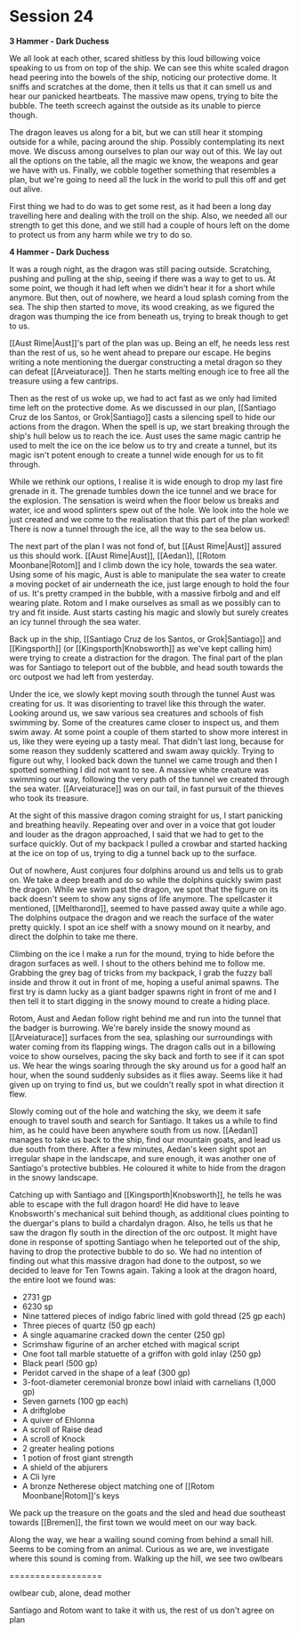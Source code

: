 # Session 24
**3 Hammer - Dark Duchess**

We all look at each other, scared shitless by this loud billowing voice speaking to us from on top of the ship. We can see this white scaled dragon head peering into the bowels of the ship, noticing our protective dome. It sniffs and scratches at the dome, then it tells us that it can smell us and hear our panicked heartbeats. The massive maw opens, trying to bite the bubble. The teeth screech against the outside as its unable to pierce though.

The dragon leaves us along for a bit, but we can still hear it stomping outside for a while, pacing around the ship. Possibly contemplating its next move. We discuss among ourselves to plan our way out of this. We lay out all the options on the table, all the magic we know, the weapons and gear we have with us. Finally, we cobble together something that resembles a plan, but we're going to need all the luck in the world to pull this off and get out alive.

First thing we had to do was to get some rest, as it had been a long day travelling here and dealing with the troll on the ship. Also, we needed all our strength to get this done, and we still had a couple of hours left on the dome to protect us from any harm while we try to do so.

**4 Hammer - Dark Duchess**

It was a rough night, as the dragon was still pacing outside. Scratching, pushing and pulling at the ship, seeing if there was a way to get to us. At some point, we though it had left when we didn't hear it for a short while anymore. But then, out of nowhere, we heard a loud splash coming from the sea. The ship then started to move, its wood creaking, as we figured the dragon was thumping the ice from beneath us, trying to break though to get to us.

[[Aust Rime|Aust]]'s part of the plan was up. Being an elf, he needs less rest than the rest of us, so he went ahead to prepare our escape. He begins writing a note mentioning the duergar constructing a metal dragon so they can defeat [[Arveiaturace]]. Then he starts melting enough ice to free all the treasure using a few cantrips.

Then as the rest of us woke up, we had to act fast as we only had limited time left on the protective dome. As we discussed in our plan, [[Santiago Cruz de los Santos, or Grok|Santiago]] casts a silencing spell to hide our actions from the dragon. When the spell is up, we start breaking through the ship's hull below us to reach the ice. Aust uses the same magic cantrip he used to melt the ice on the ice below us to try and create a tunnel, but its magic isn't potent enough to create a tunnel wide enough for us to fit through. 

While we rethink our options, I realise it is wide enough to drop my last fire grenade in it. The grenade tumbles down the ice tunnel and we brace for the explosion. The sensation is weird when the floor below us breaks and water, ice and wood splinters spew out of the hole. We look into the hole we just created and we come to the realisation that this part of the plan worked! There is now a tunnel through the ice, all the way to the sea below us.

The next part of the plan I was not fond of, but [[Aust Rime|Aust]] assured us this should work. [[Aust Rime|Aust]], [[Aedan]], [[Rotom Moonbane|Rotom]] and I climb down the icy hole, towards the sea water. Using some of his magic, Aust is able to manipulate the sea water to create a moving pocket of air underneath the ice, just large enough to hold the four of us. It's pretty cramped in the bubble, with a massive firbolg and and elf wearing plate. Rotom and I make ourselves as small as we possibly can to try and fit inside. Aust starts casting his magic and slowly but surely creates an icy tunnel through the sea water.

Back up in the ship, [[Santiago Cruz de los Santos, or Grok|Santiago]] and [[Kingsporth]] (or [[Kingsporth|Knobsworth]] as we've kept calling him) were trying to create a distraction for the dragon. The final part of the plan was for Santiago to teleport out of the bubble, and head south towards the orc outpost we had left from yesterday.

Under the ice, we slowly kept moving south through the tunnel Aust was creating for us. It was disorienting to travel like this through the water. Looking around us, we saw various sea creatures and schools of fish swimming by. Some of the creatures came closer to inspect us, and them swim away. At some point a couple of them started to show more interest in us, like they were eyeing up a tasty meal. That didn't last long, because for some reason they suddenly scattered and swam away quickly. Trying to figure out why, I looked back down the tunnel we came trough and then I spotted something I did not want to see. A massive white creature was swimming our way, following the very path of the tunnel we created through the sea water. [[Arveiaturace]] was on our tail, in fast pursuit of the thieves who took its treasure.

At the sight of this massive dragon coming straight for us, I start panicking and breathing heavily. Repeating over and over in a voice that got louder and louder as the dragon approached, I said that we had to get to the surface quickly. Out of my backpack I pulled a crowbar and started hacking at the ice on top of us, trying to dig a tunnel back up to the surface.

Out of nowhere, Aust conjures four dolphins around us and tells us to grab on. We take a deep breath and do so while the dolphins quickly swim past the dragon. While we swim past the dragon, we spot that the figure on its back doesn't seem to show any signs of life anymore. The spellcaster it mentioned, [[Meltharond]], seemed to have passed away quite a while ago. The dolphins outpace the dragon and we reach the surface of the water pretty quickly. I spot an ice shelf with a snowy mound on it nearby, and direct the dolphin to take me there. 

Climbing on the ice I make a run for the mound, trying to hide before the dragon surfaces as well. I shout to the others behind me to follow me. Grabbing the grey bag of tricks from my backpack, I grab the fuzzy ball inside and throw it out in front of me, hoping a useful animal spawns. The first try is damn lucky as a giant badger spawns right in front of me and I then tell it to start digging in the snowy mound to create a hiding place.

Rotom, Aust and Aedan follow right behind me and run into the tunnel that the badger is burrowing. We're barely inside the snowy mound as [[Arveiaturace]] surfaces from the sea, splashing our surroundings with water coming from its flapping wings. The dragon calls out in a billowing voice to show ourselves, pacing the sky back and forth to see if it can spot us. We hear the wings soaring through the sky around us for a good half an hour, when the sound suddenly subsides as it flies away. Seems like it had given up on trying to find us, but we couldn't really spot in what direction it flew.

Slowly coming out of the hole and watching the sky, we deem it safe enough to travel south and search for Santiago. It takes us a while to find him, as he could have been anywhere south from us now. [[Aedan]] manages to take us back to the ship, find our mountain goats, and lead us due south from there. After a few minutes, Aedan's keen sight spot an irregular shape in the landscape, and sure enough, it was another one of Santiago's protective bubbles. He coloured it white to hide from the dragon in the snowy landscape.

Catching up with Santiago and [[Kingsporth|Knobsworth]], he tells he was able to escape with the full dragon hoard! He did have to leave Knobsworth's mechanical suit behind though, as additional clues pointing to the duergar's plans to build a chardalyn dragon. Also, he tells us that he saw the dragon fly south in the direction of the orc outpost. It might have done in response of spotting Santiago when he teleported out of the ship, having to drop the protective bubble to do so. We had no intention of finding out what this massive dragon had done to the outpost, so we decided to leave for Ten Towns again. Taking a look at the dragon hoard, the entire loot we found was:

- 2731 gp
- 6230 sp
- Nine tattered pieces of indigo fabric lined with gold thread (25 gp each)
- Three pieces of quartz (50 gp each)
- A single aquamarine cracked down the center (250 gp)
- Scrimshaw figurine of an archer etched with magical script
- One foot tall marble statuette of a griffon with gold inlay (250 gp)
- Black pearl (500 gp)
- Peridot carved in the shape of a leaf (300 gp)
- 3-foot-diameter ceremonial bronze bowl inlaid with carnelians (1,000 gp)
- Seven garnets (100 gp each)
- A driftglobe
- A quiver of Ehlonna
- A scroll of Raise dead
- A scroll of Knock
- 2 greater healing potions
- 1 potion of frost giant strength
- A shield of the abjurers
- A Cli lyre
- A bronze Netherese object matching one of [[Rotom Moonbane|Rotom]]'s keys

We pack up the treasure on the goats and the sled and head due southeast towards [[Bremen]], the first town we would meet on our way back.

Along the way, we hear a wailing sound coming from behind a small hill. Seems to be coming from an animal. Curious as we are, we investigate where this sound is coming from. Walking up the hill, we see two owlbears 

==================

owlbear cub, alone, dead mother

Santiago and Rotom want to take it with us, the rest of us don't agree on plan